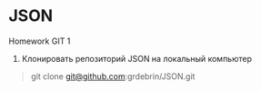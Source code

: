 # JSON
Homework GIT 1

1. Клонировать репозиторий JSON на локальный компьютер
> git clone git@github.com:grdebrin/JSON.git
